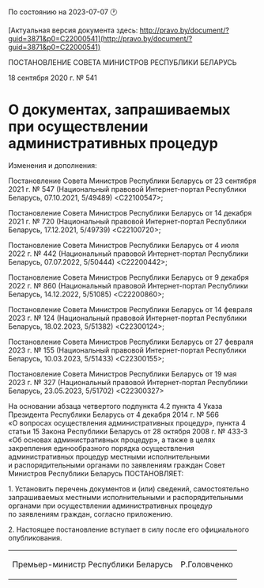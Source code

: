 По состоянию на 2023-07-07 &#x1F550;

[Актуальная версия документа здесь: http://pravo.by/document/?guid=3871&p0=C22000541](http://pravo.by/document/?guid=3871&p0=C22000541)

<p>ПОСТАНОВЛЕНИЕ СОВЕТА МИНИСТРОВ РЕСПУБЛИКИ БЕЛАРУСЬ</p>
<p>18 сентября 2020 г. № 541</p>
<h1>О документах, запрашиваемых при осуществлении административных процедур</h1>
<p>Изменения и дополнения:</p>
<p>Постановление Совета Министров Республики Беларусь от 23 сентября 2021 г. № 547 (Национальный правовой Интернет-портал Республики Беларусь, 07.10.2021, 5/49489) &lt;C22100547&gt;;</p>
<p>Постановление Совета Министров Республики Беларусь от 14 декабря 2021 г. № 720 (Национальный правовой Интернет-портал Республики Беларусь, 17.12.2021, 5/49739) &lt;C22100720&gt;;</p>
<p>Постановление Совета Министров Республики Беларусь от 4 июля 2022 г. № 442 (Национальный правовой Интернет-портал Республики Беларусь, 07.07.2022, 5/50444) &lt;C22200442&gt;;</p>
<p>Постановление Совета Министров Республики Беларусь от 9 декабря 2022 г. № 860 (Национальный правовой Интернет-портал Республики Беларусь, 14.12.2022, 5/51085) &lt;C22200860&gt;;</p>
<p>Постановление Совета Министров Республики Беларусь от 14 февраля 2023 г. № 124 (Национальный правовой Интернет-портал Республики Беларусь, 18.02.2023, 5/51382) &lt;C22300124&gt;;</p>
<p>Постановление Совета Министров Республики Беларусь от 27 февраля 2023 г. № 155 (Национальный правовой Интернет-портал Республики Беларусь, 10.03.2023, 5/51433) &lt;C22300155&gt;;</p>
<p>Постановление Совета Министров Республики Беларусь от 19 мая 2023 г. № 327 (Национальный правовой Интернет-портал Республики Беларусь, 23.05.2023, 5/51702) &lt;C22300327&gt;</p>
<p></p>
<p>На основании абзаца четвертого подпункта 4.2 пункта 4 Указа Президента Республики Беларусь от 4 декабря 2014 г. № 566 «О вопросах осуществления административных процедур», пункта 4 статьи 15 Закона Республики Беларусь от 28 октября 2008 г. № 433-З «Об основах административных процедур», а также в целях закрепления единообразного порядка осуществления административных процедур местными исполнительными и распорядительными органами по заявлениям граждан Совет Министров Республики Беларусь ПОСТАНОВЛЯЕТ:</p>
<p>1. Установить перечень документов и (или) сведений, самостоятельно запрашиваемых местными исполнительными и распорядительными органами при осуществлении административных процедур по заявлениям граждан, согласно приложению.</p>
<p>2. Настоящее постановление вступает в силу после его официального опубликования.</p>
<p></p>
<table><tr>
<td><p>Премьер-министр Республики Беларусь</p></td>
<td><p>Р.Головченко</p></td>
</tr></table>
<p></p>
